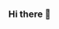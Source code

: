 ### Hi there 👋

<!--
**Jawairia11/Jawairia11** is a ✨ _special_ ✨ repository because its `README.md` (this file) appears on your GitHub profile.

Here are some ideas to get you started:
```yaml
* Interests  Machine Learning  *
```
- 🔭 I’m currently working on Data Science , AI and Machine Learning 
- 🌱 I’m currently learning Natural Language Processing 
- 👯 I’m looking to collaborate on people interested in Artificial Intelligence 
- 🤔 I’m looking for help with ...
- 💬 Ask me about ...
- 📫 How to reach me: https://www.linkedin.com/in/jawairia-rasheed-159ab755/
                       latest_genius@yahoo.com
- 😄 Pronouns: ...
- ⚡ Fun fact: <p align="center">
  <img src="https://capsule-render.vercel.app/api?text=Hey Everyone!🕹️&animation=fadeIn&type=waving&color=gradient&height=100"/>
</p>
<a href="https://www.linkedin.com/in/jawairia-rasheed-159ab755/">
  <img height="50" src="https://user-images.githubusercontent.com/46517096/166974368-9798f39f-1f46-499c-b14e-81f0a3f83a06.png"/>
</a>
-->
